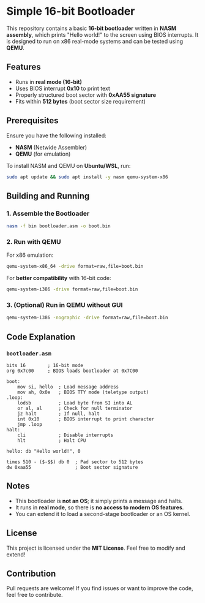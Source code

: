# Simple 16-bit Bootloader

This repository contains a basic **16-bit bootloader** written in **NASM assembly**, which prints "Hello world!" to the screen using BIOS interrupts. It is designed to run on x86 real-mode systems and can be tested using **QEMU**.

## Features
- Runs in **real mode (16-bit)**
- Uses BIOS interrupt **0x10** to print text
- Properly structured boot sector with **0xAA55 signature**
- Fits within **512 bytes** (boot sector size requirement)

## Prerequisites
Ensure you have the following installed:
- **NASM** (Netwide Assembler)
- **QEMU** (for emulation)

To install NASM and QEMU on **Ubuntu/WSL**, run:
```bash
sudo apt update && sudo apt install -y nasm qemu-system-x86
```

## Building and Running
### 1. Assemble the Bootloader
```bash
nasm -f bin bootloader.asm -o boot.bin
```

### 2. Run with QEMU
For x86 emulation:
```bash
qemu-system-x86_64 -drive format=raw,file=boot.bin
```
For **better compatibility** with 16-bit code:
```bash
qemu-system-i386 -drive format=raw,file=boot.bin
```

### 3. (Optional) Run in QEMU without GUI
```bash
qemu-system-i386 -nographic -drive format=raw,file=boot.bin
```

## Code Explanation
### `bootloader.asm`
```assembly
bits 16        ; 16-bit mode
org 0x7c00     ; BIOS loads bootloader at 0x7C00

boot:
    mov si, hello  ; Load message address
    mov ah, 0x0e   ; BIOS TTY mode (teletype output)
.loop:
    lodsb          ; Load byte from SI into AL
    or al, al      ; Check for null terminator
    jz halt        ; If null, halt
    int 0x10       ; BIOS interrupt to print character
    jmp .loop
halt:
    cli            ; Disable interrupts
    hlt            ; Halt CPU

hello: db "Hello world!", 0

times 510 - ($-$$) db 0  ; Pad sector to 512 bytes
dw 0xaa55                ; Boot sector signature
```

## Notes
- This bootloader is **not an OS**; it simply prints a message and halts.
- It runs in **real mode**, so there is **no access to modern OS features**.
- You can extend it to load a second-stage bootloader or an OS kernel.

## License
This project is licensed under the **MIT License**. Feel free to modify and extend!

## Contribution
Pull requests are welcome! If you find issues or want to improve the code, feel free to contribute.
